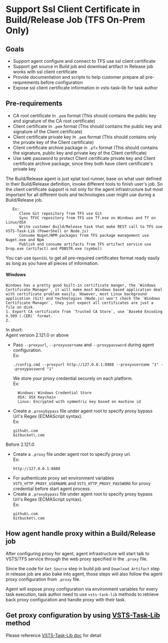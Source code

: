 # Support Ssl Client Certificate in Build/Release Job (TFS On-Prem Only)

## Goals

  - Support agent configure and connect to TFS use ssl client certificate
  - Support get source in Build job and download artifact in Release job works with ssl client certificate
  - Provide documentation and scripts to help customer prepare all pre-requrements before configuration
  - Expose ssl client certificate information in vsts-task-lib for task author

## Pre-requirements

  - CA root certificate in `.pem` format (This should contains the public key and signature of the CA root certificate)  
  - Client certificate in `.pem` format (This should contains the public key and signature of the Client certificate)  
  - Client certificate private key in `.pem` format (This should contains only the private key of the Client certificate)  
  - Client certificate archive package in `.pfx` format (This should contains the signature, public key and private key of the Client certificate)  
  - Use `SAME` password to protect Client certificate private key and Client certificate archive package, since they both have client certificate's private key  
  
The Build/Release agent is just xplat tool runner, base on what user defined in their Build/Release definition, invoke different tools to finish user's job. So the client certificate support is not only for the agent infrastructure but most important for all different tools and technologies user might use during a Build/Release job.
```
   Ex:
      Clone Git repository from TFS use Git
      Sync TFVC repository from TFS use Tf.exe on Windows and Tf on Linux/OSX
      Write customer Build/Release task that make REST call to TFS use VSTS-Task-Lib (PowerShell or Node.js)
      Consume Nuget/NPM packages from TFS package management use Nuget.exe and Npm
      Publish and consume artifacts from TFS artifact service use Drop.exe (artifact) and PDBSTR.exe (symbol)
```

You can use `OpenSSL` to get all pre-required certificates format ready easily as long as you have all pieces of information.

#### Windows

    Windows has a pretty good built-in certificate manger, the `Windows Certificate Manager`, it will make most Windows based application deal with certificate problem easily. However, most Linux background application (Git) and technologies (Node.js) won't check the `Windows Certificate Manager`, they just expect all certificates are just a file on disk.  
    1. Export CA certificate from `Trusted CA Store`, use `Base64 Encoding X.509 (.CER)` format.
    2. 
    
In short:  
Agent version 2.121.0 or above  
  - Pass `--proxyurl`, `--proxyusername` and `--proxypassword` during agent configuration.   
    Ex:
    ```
    ./config.cmd --proxyurl http://127.0.0.1:8888 --proxyusername "1" --proxypassword "1"
    ```
    We store your proxy credential securely on each platform.  
    Ex:
    ```
      Windows: Windows Credential Store
      OSX: OSX Keychain
      Linux: Encrypted with symmetric key based on machine id
    ```
  - Create a `.proxybypass` file under agent root to specify proxy bypass Url's Regex (ECMAScript syntax).  
    Ex:
    ```
    github\.com
    bitbucket\.com
    ```
Before 2.121.0
  - Create a `.proxy` file under agent root to specify proxy url.  
    Ex:
    ```
    http://127.0.0.1:8888
    ```
  - For authenticate proxy set environment variables `VSTS_HTTP_PROXY_USERNAME` and `VSTS_HTTP_PROXY_PASSWORD` for proxy credential before start agent process.
  - Create a `.proxybypass` file under agent root to specify proxy bypass Url's Regex (ECMAScript syntax).  
    Ex:
    ```
    github\.com
    bitbucket\.com
    ```

## How agent handle proxy within a Build/Release job

After configuring proxy for agent, agent infrastructure will start talk to VSTS/TFS service through the web proxy specified in the `.proxy` file.  

Since the code for `Get Source` step in build job and `Download Artifact` step in release job are also bake into agent, those steps will also follow the agent proxy configuration from `.proxy` file.  

Agent will expose proxy configuration via environment variables for every task execution, task author need to use `vsts-task-lib` methods to retrieve back proxy configuration and handle proxy with their task.

## Get proxy configuration by using [VSTS-Task-Lib](https://github.com/Microsoft/vsts-task-lib) method

Please reference [VSTS-Task-Lib doc](https://github.com/Microsoft/vsts-task-lib/blob/master/node/docs/proxy.md) for detail
